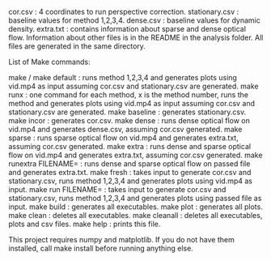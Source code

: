 cor.csv : 4 coordinates to run perspective correction.
stationary.csv : baseline values for method 1,2,3,4.
dense.csv : baseline values for dynamic density.
extra.txt : contains information about sparse and dense optical flow.
Information about other files is in the README in the analysis folder.
All files are generated in the same directory.

List of Make commands:

make / make default : runs method 1,2,3,4 and generates plots using vid.mp4 as input assuming cor.csv and stationary.csv are generated.
make runx : one command for each method, x is the method number, runs the method and generates plots using vid.mp4 as input assuming cor.csv and stationary.csv are generated.
make baseline : generates stationary.csv.
make incor : generates cor.csv.
make dense : runs dense optical flow on vid.mp4 and generates dense.csv, assuming cor.csv generated.
make sparse : runs sparse optical flow on vid.mp4 and generates extra.txt, assuming cor.csv generated.
make extra : runs dense and sparse optical flow on vid.mp4 and generates extra.txt, assuming cor.csv generated.
make runextra FILENAME=<file> : runs dense and sparse optical flow on passed file and generates extra.txt.
make fresh : takes input to generate cor.csv and stationary.csv, runs method 1,2,3,4 and generates plots using vid.mp4 as input.
make run FILENAME=<file> : takes input to generate cor.csv and stationary.csv, runs method 1,2,3,4 and generates plots using passed file as input.
make build : generates all executables.
make plot : generates all plots.
make clean : deletes all executables.
make cleanall : deletes all executables, plots and csv files.
make help : prints this file. 

This project requires numpy and matplotlib. 
If you do not have them installed, call make install before running anything else. 
